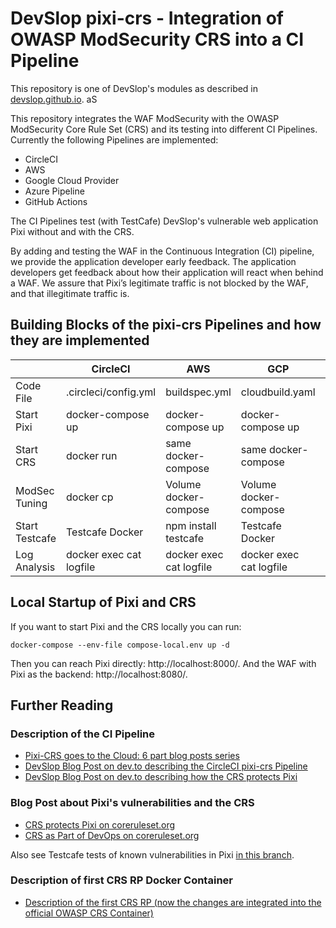 # DevSlop pixi-crs - Integration of OWASP ModSecurity CRS into a CI Pipeline     

This repository is one of DevSlop's modules as described in [devslop.github.io](https://devslop.github.io).  aS

This repository integrates the WAF ModSecurity with the OWASP ModSecurity Core Rule Set (CRS) and its testing into different CI Pipelines.  
Currently the following Pipelines are implemented:

* CircleCI
* AWS
* Google Cloud Provider
* Azure Pipeline
* GitHub Actions

The CI Pipelines test (with TestCafe) DevSlop's vulnerable web application Pixi without and with the CRS.

By adding and testing the WAF in the Continuous Integration (CI) pipeline, we provide the application developer early feedback. The application developers get feedback about how their application will react when behind a WAF. We assure that Pixi’s legitimate traffic is not blocked by the WAF, and that illegitimate traffic is.

## Building Blocks of the pixi-crs Pipelines and how they are implemented

|               | CircleCI             | AWS                   | GCP                   | Azure                    | GitHub Actions        |
| ------------- | -------------------- | --------------------- | -------------         | ------------------------ | --------------------- |
| Code File     | .circleci/config.yml | buildspec.yml         | cloudbuild.yaml       | azure-pipelines.yml      | .github/workflows/pixi-crs-ci.yml |
| Start Pixi    | docker-compose up    | docker-compose up     | docker-compose up     | docker-compose up        | docker-compose up     |
| Start CRS     | docker run           | same docker-compose   | same docker-compose   | same docker-compose      | same docker-compose   |
| ModSec Tuning | docker cp            | Volume docker-compose | Volume docker-compose | Volume docker-compose    | Volume docker-compose |
| Start Testcafe| Testcafe Docker      | npm install testcafe  | Testcafe Docker       | Testcafe Docker          | Testcafe Docker       |
| Log Analysis  | docker exec cat logfile | docker exec cat logfile | docker exec cat logfile | docker exec cat logfile | docker exec cat logfile|

## Local Startup of Pixi and CRS

If you want to start Pixi and the CRS locally you can run:

`docker-compose --env-file compose-local.env up -d`

Then you can reach Pixi directly: http://localhost:8000/.
And the WAF with Pixi as the backend: http://localhost:8080/.

## Further Reading

### Description of the CI Pipeline
* [Pixi-CRS goes to the Cloud: 6 part blog posts series](https://dev.to/franbuehler/series/5552)
* [DevSlop Blog Post on dev.to describing the CircleCI pixi-crs Pipeline](https://dev.to/devslop/devslop-s-pixi-crs-pipeline-4bie) 
* [DevSlop Blog Post on dev.to describing how the CRS protects Pixi](https://dev.to/devslop/how-the-owasp-modsecurity-core-rule-set-protects-the-vulnerable-web-application-pixi-by-owasp-devslop-n4d)

### Blog Post about Pixi's vulnerabilities and the CRS
* [CRS protects Pixi on coreruleset.org](https://coreruleset.org/20190909/how-the-crs-protects-the-vulnerable-web-application-pixi-by-owasp-devslop/)
* [CRS as Part of DevOps on coreruleset.org](https://coreruleset.org/20180619/the-core-rule-set-as-part-of-devops-ci-pipeline/)

Also see Testcafe tests of known vulnerabilities in Pixi [in this branch](https://github.com/DevSlop/pixi-crs/tree/test-pixi-vulnerabilities).

### Description of first CRS RP Docker Container
* [Description of the first CRS RP (now the changes are integrated into the official OWASP CRS Container)](https://coreruleset.org/20181212/core-rule-set-docker-image/)



